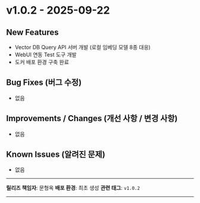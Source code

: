# v1.0.2 - 2025-09-22

## New Features

* Vector DB Query API 서버 개발 (로컬 임베딩 모델 8종 대응)
* WebUI 연동 Test 도구 개발
* 도커 배포 환경 구축 완료

## Bug Fixes (버그 수정)

 - 없음

## Improvements / Changes (개선 사항 / 변경 사항)

 - 없음

## Known Issues (알려진 문제)

 - 없음
---

**릴리즈 책임자**: 문형옥
**배포 환경**: 최초 생성
**관련 태그**: `v1.0.2` 

---